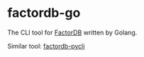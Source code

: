 # factordb-go
The CLI tool for [FactorDB](https://factordb.com) written by Golang.

Similar tool: [factordb-pycli](https://github.com/ryosan-470/factordb-pycli) 

